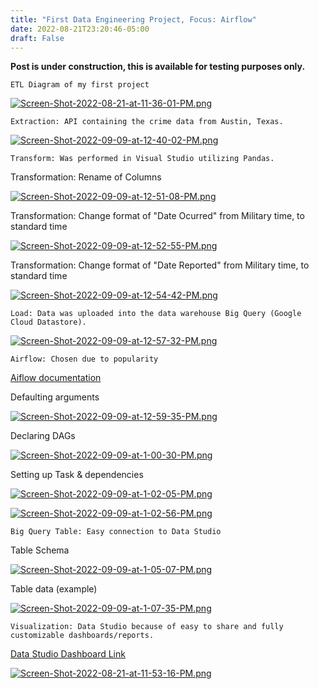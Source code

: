 ```yaml
---
title: "First Data Engineering Project, Focus: Airflow"
date: 2022-08-21T23:20:46-05:00
draft: False
---
```

**Post is under construction, this is available for testing purposes only.**

    ETL Diagram of my first project
[![Screen-Shot-2022-08-21-at-11-36-01-PM.png](https://i.postimg.cc/x846jz3w/Screen-Shot-2022-08-21-at-11-36-01-PM.png)](https://postimg.cc/T5nVChS0)

    Extraction: API containing the crime data from Austin, Texas.
[![Screen-Shot-2022-09-09-at-12-40-02-PM.png](https://i.postimg.cc/vmLYf3KJ/Screen-Shot-2022-09-09-at-12-40-02-PM.png)](https://postimg.cc/Ty1vXqf0)

    Transform: Was performed in Visual Studio utilizing Pandas.
Transformation: Rename of Columns

[![Screen-Shot-2022-09-09-at-12-51-08-PM.png](https://i.postimg.cc/L6wQ3RKP/Screen-Shot-2022-09-09-at-12-51-08-PM.png)](https://postimg.cc/ppQBPwdV)

Transformation: Change format of "Date Ocurred" from Military time, to standard time

[![Screen-Shot-2022-09-09-at-12-52-55-PM.png](https://i.postimg.cc/76hSRGSZ/Screen-Shot-2022-09-09-at-12-52-55-PM.png)](https://postimg.cc/CByZBKv3)

Transformation: Change format of "Date Reported" from Military time, to standard time

[![Screen-Shot-2022-09-09-at-12-54-42-PM.png](https://i.postimg.cc/RFtw9rpk/Screen-Shot-2022-09-09-at-12-54-42-PM.png)](https://postimg.cc/xJ0XyZ25)


    Load: Data was uploaded into the data warehouse Big Query (Google Cloud Datastore).

[![Screen-Shot-2022-09-09-at-12-57-32-PM.png](https://i.postimg.cc/RCRNtVtP/Screen-Shot-2022-09-09-at-12-57-32-PM.png)](https://postimg.cc/231kRY2v)

    Airflow: Chosen due to popularity
[Aiflow documentation](https://airflow.apache.org/docs/apache-airflow/stable/tutorial.html)

Defaulting arguments

[![Screen-Shot-2022-09-09-at-12-59-35-PM.png](https://i.postimg.cc/SNYbhgmW/Screen-Shot-2022-09-09-at-12-59-35-PM.png)](https://postimg.cc/ykKbhXgd)

Declaring DAGs

[![Screen-Shot-2022-09-09-at-1-00-30-PM.png](https://i.postimg.cc/PqVkH9vQ/Screen-Shot-2022-09-09-at-1-00-30-PM.png)](https://postimg.cc/3yGqCLBk)

Setting up Task & dependencies

[![Screen-Shot-2022-09-09-at-1-02-05-PM.png](https://i.postimg.cc/0Q10z2Sk/Screen-Shot-2022-09-09-at-1-02-05-PM.png)](https://postimg.cc/Lqv17Svw)

[![Screen-Shot-2022-09-09-at-1-02-56-PM.png](https://i.postimg.cc/tgjsP1BM/Screen-Shot-2022-09-09-at-1-02-56-PM.png)](https://postimg.cc/k2TMP53Q)


    Big Query Table: Easy connection to Data Studio
Table Schema

[![Screen-Shot-2022-09-09-at-1-05-07-PM.png](https://i.postimg.cc/X7xWxrNP/Screen-Shot-2022-09-09-at-1-05-07-PM.png)](https://postimg.cc/GHB6mhyP)

Table data (example)

[![Screen-Shot-2022-09-09-at-1-07-35-PM.png](https://i.postimg.cc/13ZCdQMN/Screen-Shot-2022-09-09-at-1-07-35-PM.png)](https://postimg.cc/jLZ4WBps)


    Visualization: Data Studio because of easy to share and fully customizable dashboards/reports.
[Data Studio Dashboard Link](https://datastudio.google.com/reporting/945a2d3e-37be-4a21-be3e-91a9c1c1e7c6/page/YjD0C)

[![Screen-Shot-2022-08-21-at-11-53-16-PM.png](https://i.postimg.cc/Twwm2YYm/Screen-Shot-2022-08-21-at-11-53-16-PM.png)](https://postimg.cc/f3GkBsdT)

